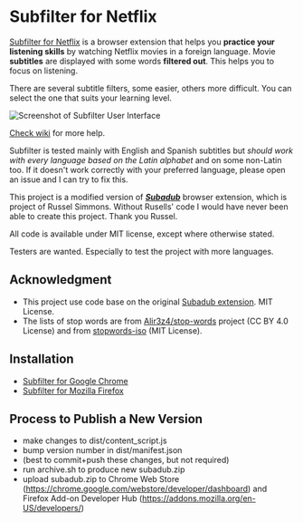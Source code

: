 # Subfilter for Netflix

[Subfilter for Netflix](https://github.com/met/subfilter/wiki) is a browser extension that helps you **practice your listening skills** by watching Netflix movies in a foreign language. Movie **subtitles** are displayed with some words **filtered out**. This helps you to focus on listening.

There are several subtitle filters, some easier, others more difficult. You can select the one that suits your learning level.

![Screenshot of Subfilter User Interface](https://github.com/met/subfilter/raw/master/img/subfilter-ui-small.png)

[Check wiki](https://github.com/met/subfilter/wiki) for more help.

Subfilter is tested mainly with English and Spanish subtitles but *should work with every language based on the Latin alphabet* and on some non-Latin too.
If it doesn't work correctly with your preferred language, please open an issue and I can try to fix this.

This project is a modified version of ***[Subadub](https://github.com/rsimmons/subadub)*** browser extension, which is project of Russel Simmons. Without Rusells' code I would have never been able to create this project. Thank you Russel.

All code is available under MIT license, except where otherwise stated.

Testers are wanted. Especially to test the project with more languages.

## Acknowledgment
- This project use code base on the original [Subadub extension](https://github.com/rsimmons/subadub). MIT License.
- The lists of stop words are from [Alir3z4/stop-words](https://github.com/Alir3z4/stop-words) project (CC BY 4.0 License) and from [stopwords-iso](https://github.com/stopwords-iso/stopwords-iso) (MIT License).


## Installation

- [Subfilter for Google Chrome](https://chrome.google.com/webstore/detail/subfilter-for-netflix/knglefkdmonaaodmfkipllpnjhoaelmn)
- [Subfilter for Mozilla Firefox](https://addons.mozilla.org/cs/firefox/addon/subfilter/)

## Process to Publish a New Version

- make changes to dist/content_script.js
- bump version number in dist/manifest.json
- (best to commit+push these changes, but not required)
- run archive.sh to produce new subadub.zip
- upload subadub.zip to Chrome Web Store (https://chrome.google.com/webstore/developer/dashboard) and Firefox Add-on Developer Hub (https://addons.mozilla.org/en-US/developers/)
